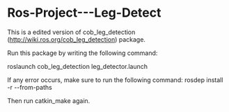 # Ros-Project---Leg-Detect

This is a edited version of cob_leg_detection (http://wiki.ros.org/cob_leg_detection) package. 

Run this package by writing the following command:

  roslaunch cob_leg_detection leg_detector.launch 
  
If any error occurs, make sure to run the following command:
  rosdep install -r --from-paths
  
 Then run catkin_make again.
